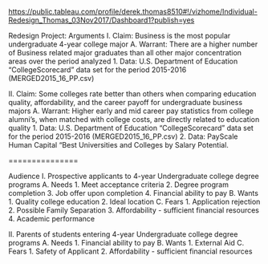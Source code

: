 https://public.tableau.com/profile/derek.thomas8510#!/vizhome/Individual-Redesign_Thomas_03Nov2017/Dashboard1?publish=yes

Redesign Project:
Arguments
I.	Claim:	Business is the most popular undergraduate 4-year college major
  A.	Warrant: There are a higher number of Business related major graduates than all other major concentration areas over the period analyzed
    1.	 Data: U.S. Department of Education “CollegeScorecard” data set for the period 2015-2016 (MERGED2015_16_PP.csv)

II.	Claim:	Some colleges rate better than others when comparing education quality, affordability, and the career payoff for undergraduate business majors
  A.	Warrant: Higher early and mid career pay statistics from college alumni’s, when matched with college costs, are directly related to education quality
    1.	 Data: U.S. Department of Education “CollegeScorecard” data set for the period 2015-2016 (MERGED2015_16_PP.csv)
    2.	 Data: PayScale Human Capital “Best Universities and Colleges by Salary Potential.

===============

Audience
I.	Prospective applicants to 4-year Undergraduate college degree programs
  A.	Needs
    1.	 Meet acceptance criteria
    2.	 Degree program completion
    3.	 Job offer upon completion
    4.	 Financial ability to pay
  B.	Wants
    1.	 Quality college education
    2.	 Ideal location
  C.	Fears
    1.	 Application rejection 
    2.	 Possible Family Separation
  3.	 Affordability - sufficient financial resources
  4.	 Academic performance

II.	Parents of students entering 4-year Undergraduate college degree programs
  A.	Needs
    1.	 Financial ability to pay
  B.	Wants
    1.	 External Aid
  C.	Fears
    1.	 Safety of Applicant
    2.	 Affordability - sufficient financial resources


